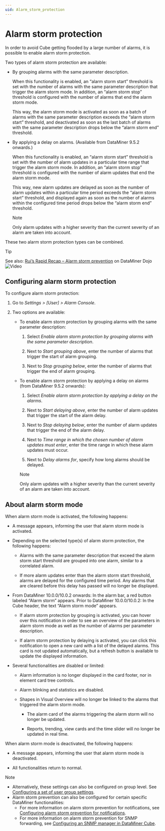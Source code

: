 ```yaml
---
uid: Alarm_storm_protection
---
```


# Alarm storm protection

In order to avoid Cube getting flooded by a large number of alarms, it is possible to enable alarm storm protection.

Two types of alarm storm protection are available:

- By grouping alarms with the same parameter description.

  When this functionality is enabled, an “alarm storm start” threshold is set with the number of alarms with the same parameter description that trigger the alarm storm mode. In addition, an “alarm storm stop” threshold is configured with the number of alarms that end the alarm storm mode.

  This way, the alarm storm mode is activated as soon as a batch of alarms with the same parameter description exceeds the “alarm storm start” threshold, and deactivated as soon as the last batch of alarms with the same parameter description drops below the “alarm storm end” threshold.

- By applying a delay on alarms. (Available from DataMiner 9.5.2 onwards.)

  When this functionality is enabled, an “alarm storm start” threshold is set with the number of alarm updates in a particular time range that trigger the alarm storm mode. In addition, an “alarm storm stop” threshold is configured with the number of alarm updates that end the alarm storm mode.

  This way, new alarm updates are delayed as soon as the number of alarm updates within a particular time period exceeds the “alarm storm start” threshold, and displayed again as soon as the number of alarms within the configured time period drops below the “alarm storm end” threshold.

  > [!NOTE]
  > Only alarm updates with a higher severity than the current severity of an alarm are taken into account.

These two alarm storm protection types can be combined.

> [!TIP]
> See also: [Rui’s Rapid Recap – Alarm storm prevention](https://community.dataminer.services/video/ruis-rapid-recap-alarm-storm-prevention/) on DataMiner Dojo ![Video](~/user-guide/images/video_Duo.png)

## Configuring alarm storm protection

To configure alarm storm protection:

1. Go to *Settings \> \[User\] \> Alarm Console*.

1. Two options are available:

   - To enable alarm storm protection by grouping alarms with the same parameter description:

     1. Select *Enable alarm storm protection by grouping alarms with the same parameter description*.

     1. Next to *Start grouping above*, enter the number of alarms that trigger the start of alarm grouping.

     1. Next to *Stop grouping below*, enter the number of alarms that trigger the end of alarm grouping.

   - To enable alarm storm protection by applying a delay on alarms (from DataMiner 9.5.2 onwards):

     1. Select *Enable alarm storm protection by applying a delay on the alarms*.

     1. Next to *Start delaying above*, enter the number of alarm updates that trigger the start of the alarm delay.

     1. Next to *Stop delaying below*, enter the number of alarm updates that trigger the end of the alarm delay.

     1. Next to *Time range in which the chosen number of alarm updates must enter*, enter the time range in which these alarm updates must occur.

     1. Next to *Delay alarms for*, specify how long alarms should be delayed.

     > [!NOTE]
     > Only alarm updates with a higher severity than the current severity of an alarm are taken into account.

## About alarm storm mode

When alarm storm mode is activated, the following happens:

- A message appears, informing the user that alarm storm mode is activated.

- Depending on the selected type(s) of alarm storm protection, the following happens:

  - Alarms with the same parameter description that exceed the alarm storm start threshold are grouped into one alarm, similar to a correlated alarm.

  - If more alarm updates enter than the alarm storm start threshold, alarms are delayed for the configured time period. Any alarms that are cleared before this delay has passed will no longer be displayed.

- From DataMiner 10.0.0/10.0.2 onwards: In the alarm bar, a red button labeled “Alarm storm” appears. Prior to DataMiner 10.0.0/10.0.2: In the Cube header, the text “Alarm storm mode” appears.

  - If alarm storm protection by grouping is activated, you can hover over this notification in order to see an overview of the parameters in alarm storm mode as well as the number of alarms per parameter description.

  - If alarm storm protection by delaying is activated, you can click this notification to open a new card with a list of the delayed alarms. This card is not updated automatically, but a refresh button is available to update the displayed information.

- Several functionalities are disabled or limited:

  - Alarm information is no longer displayed in the card footer, nor in element card tree controls.

  - Alarm blinking and statistics are disabled.

  - Shapes in Visual Overview will no longer be linked to the alarms that triggered the alarm storm mode.

    - The alarm card of the alarms triggering the alarm storm will no longer be updated.

    - Reports, trending, view cards and the time slider will no longer be updated in real time.

When alarm storm mode is deactivated, the following happens:

- A message appears, informing the user that alarm storm mode is deactivated.

- All functionalities return to normal.

> [!NOTE]
> - Alternatively, these settings can also be configured on group level. See [Configuring a set of user group settings](xref:Configuring_a_set_of_user_group_settings).
> - Alarm storm prevention can also be configured for certain specific DataMiner functionalities:
>   - For more information on alarm storm prevention for notifications, see [Configuring alarm storm prevention for notifications](xref:Configuring_alarm_storm_prevention_for_notifications).
>   - For more information on alarm storm prevention for SNMP forwarding, see [Configuring an SNMP manager in DataMiner Cube](xref:Configuring_an_SNMP_manager_in_DataMiner_Cube).
